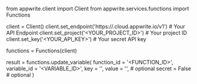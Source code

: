 from appwrite.client import Client
from appwrite.services.functions import Functions

client = Client()
client.set_endpoint('https://<REGION>.cloud.appwrite.io/v1') # Your API Endpoint
client.set_project('<YOUR_PROJECT_ID>') # Your project ID
client.set_key('<YOUR_API_KEY>') # Your secret API key

functions = Functions(client)

result = functions.update_variable(
    function_id = '<FUNCTION_ID>',
    variable_id = '<VARIABLE_ID>',
    key = '<KEY>',
    value = '<VALUE>', # optional
    secret = False # optional
)
